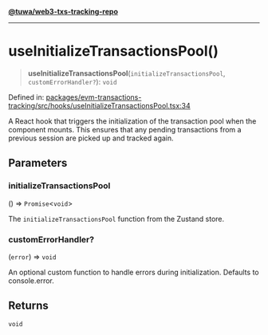 [**@tuwa/web3-txs-tracking-repo**](../../../README.md)

***

# useInitializeTransactionsPool()

> **useInitializeTransactionsPool**(`initializeTransactionsPool`, `customErrorHandler?`): `void`

Defined in: [packages/evm-transactions-tracking/src/hooks/useInitializeTransactionsPool.tsx:34](https://github.com/TuwaIO/web3-transactions-tracking/blob/9164bb13b3845660a18eb5abd8d55876b60a0d93/packages/evm-transactions-tracking/src/hooks/useInitializeTransactionsPool.tsx#L34)

A React hook that triggers the initialization of the transaction pool when the component mounts.
This ensures that any pending transactions from a previous session are picked up and tracked again.

## Parameters

### initializeTransactionsPool

() => `Promise`\<`void`\>

The `initializeTransactionsPool` function from the Zustand store.

### customErrorHandler?

(`error`) => `void`

An optional custom function to handle errors during initialization. Defaults to console.error.

## Returns

`void`
